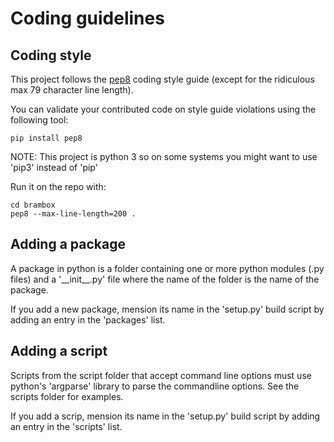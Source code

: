 # Coding guidelines
## Coding style

This project follows the [pep8](https://www.python.org/dev/peps/pep-0008/) coding style guide
(except for the ridiculous max 79 character line length).

You can validate your contributed code on style guide violations using the following tool:

```
pip install pep8
```

NOTE: This project is python 3 so on some systems you might want to use 'pip3' instead of 'pip'

Run it on the repo with:

```
cd brambox
pep8 --max-line-length=200 .
```

## Adding a package

A package in python is a folder containing one or more python modules (.py files) and a '\_\_init\_\_.py' file where the name
of the folder is the name of the package.

If you add a new package, mension its name in the 'setup.py' build script by adding an entry in the 'packages' list.

## Adding a script

Scripts from the script folder that accept command line options must use python's 'argparse' library to parse the
commandline options. See the scripts folder for examples.

If you add a scrip, mension its name in the 'setup.py' build script by adding an entry in the 'scripts' list.